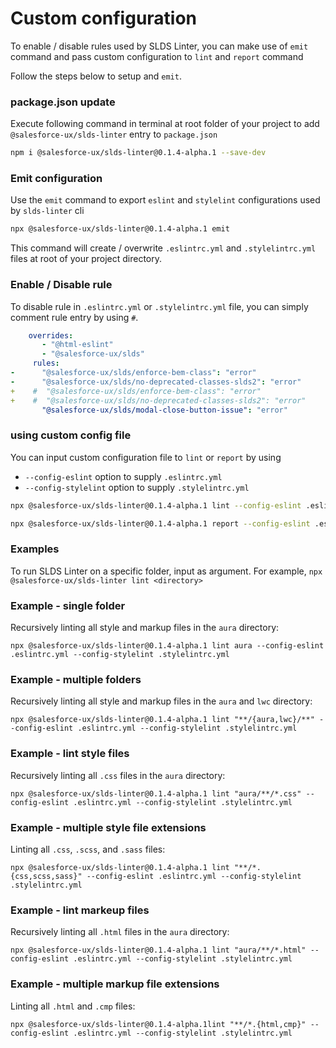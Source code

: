 # Custom configuration
To enable / disable rules used by SLDS Linter, you can make use of `emit` command and pass custom configuration to `lint` and `report` command

Follow the steps below to setup and `emit`.

### package.json update
Execute following command in terminal at root folder of your project to add `@salesforce-ux/slds-linter` entry to `package.json`

```bash
npm i @salesforce-ux/slds-linter@0.1.4-alpha.1 --save-dev
```

### Emit configuration
Use the `emit` command to export `eslint` and `stylelint` configurations used by `slds-linter` cli

```bash
npx @salesforce-ux/slds-linter@0.1.4-alpha.1 emit
```

This command will create / overwrite `.eslintrc.yml` and `.stylelintrc.yml` files at root of your project directory.


### Enable / Disable rule

To disable rule in `.eslintrc.yml` or `.stylelintrc.yml` file, you can simply comment rule entry by using `#`. 

```yml
    overrides:
       - "@html-eslint"
       - "@salesforce-ux/slds"
     rules:
-      "@salesforce-ux/slds/enforce-bem-class": "error"
-      "@salesforce-ux/slds/no-deprecated-classes-slds2": "error"
+    #  "@salesforce-ux/slds/enforce-bem-class": "error"
+    #  "@salesforce-ux/slds/no-deprecated-classes-slds2": "error"
       "@salesforce-ux/slds/modal-close-button-issue": "error"

```

### using custom config file

You can input custom configuration file to `lint` or `report` by using 
 - `--config-eslint` option to supply `.eslintrc.yml`
 - `--config-stylelint` option to supply `.stylelintrc.yml`

```bash
npx @salesforce-ux/slds-linter@0.1.4-alpha.1 lint --config-eslint .eslintrc.yml --config-stylelint .stylelintrc.yml

npx @salesforce-ux/slds-linter@0.1.4-alpha.1 report --config-eslint .eslintrc.yml --config-stylelint .stylelintrc.yml
```

### Examples
To run SLDS Linter on a specific folder, input as argument. For example, `npx @salesforce-ux/slds-linter lint <directory>`

### Example - single folder

Recursively linting all style and markup files in the `aura` directory:

```shell
npx @salesforce-ux/slds-linter@0.1.4-alpha.1 lint aura --config-eslint .eslintrc.yml --config-stylelint .stylelintrc.yml
```

### Example - multiple folders

Recursively linting all style and markup files in the `aura` and `lwc` directory:

```shell
npx @salesforce-ux/slds-linter@0.1.4-alpha.1 lint "**/{aura,lwc}/**" --config-eslint .eslintrc.yml --config-stylelint .stylelintrc.yml
```

### Example - lint style files

Recursively linting all `.css` files in the `aura` directory:

```shell
npx @salesforce-ux/slds-linter@0.1.4-alpha.1 lint "aura/**/*.css" --config-eslint .eslintrc.yml --config-stylelint .stylelintrc.yml
```

### Example - multiple style file extensions

Linting all `.css`, `.scss`, and `.sass` files:

```shell
npx @salesforce-ux/slds-linter@0.1.4-alpha.1 lint "**/*.{css,scss,sass}" --config-eslint .eslintrc.yml --config-stylelint .stylelintrc.yml
```

### Example - lint markeup files

Recursively linting all `.html` files in the `aura` directory:

```shell
npx @salesforce-ux/slds-linter@0.1.4-alpha.1 lint "aura/**/*.html" --config-eslint .eslintrc.yml --config-stylelint .stylelintrc.yml
```

### Example - multiple markup file extensions

Linting all `.html` and `.cmp` files:

```shell
npx @salesforce-ux/slds-linter@0.1.4-alpha.1lint "**/*.{html,cmp}" --config-eslint .eslintrc.yml --config-stylelint .stylelintrc.yml
```